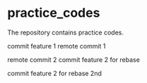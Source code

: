 # practice_codes
The repository contains practice codes.

commit feature 1
remote commit 1

remote commit 2
commit feature 2 for rebase

commit feature 2 for rebase 2nd
